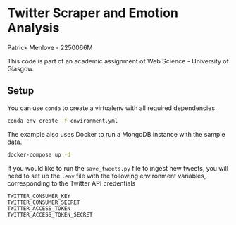 # Twitter Scraper and Emotion Analysis

Patrick Menlove - 2250066M

This code is part of an academic assignment of Web Science - University of Glasgow.


## Setup

You can use `conda` to create a virtualenv with all required dependencies
```bash
conda env create -f environment.yml
```

The example also uses Docker to run a MongoDB instance with the sample data.
```bash
docker-compose up -d
```

If you would like to run the `save_tweets.py` file to ingest new tweets, you will need to set up the `.env` file with the following environment variables, corresponding to the Twitter API credentials
```
TWITTER_CONSUMER_KEY
TWITTER_CONSUMER_SECRET
TWITTER_ACCESS_TOKEN
TWITTER_ACCESS_TOKEN_SECRET
```
